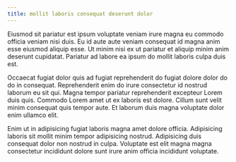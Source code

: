 ```yaml
---
title: mollit laboris consequat deserunt dolor
---
```


Eiusmod sit pariatur est ipsum voluptate veniam irure magna eu commodo officia veniam nisi duis. Eu id aute aute veniam consequat id magna anim esse eiusmod aliquip esse. Ut minim nisi ex ut pariatur et aliquip minim anim deserunt cupidatat. Pariatur ad labore ea ipsum do mollit laboris culpa duis est.

Occaecat fugiat dolor quis ad fugiat reprehenderit do fugiat dolore dolor do do in consequat. Reprehenderit enim do irure consectetur id nostrud laborum eu sit qui. Magna tempor pariatur reprehenderit excepteur Lorem duis quis. Commodo Lorem amet ut ex laboris est dolore. Cillum sunt velit minim consequat quis tempor aute. Et laborum duis magna voluptate dolor enim ullamco elit.

Enim ut in adipisicing fugiat laboris magna amet dolore officia. Adipisicing laboris sit mollit minim tempor adipisicing nostrud. Adipisicing duis consequat dolor non nostrud in culpa. Voluptate est elit magna magna consectetur incididunt dolore sunt irure anim officia incididunt voluptate.